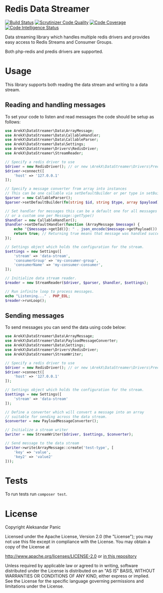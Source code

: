# Redis Data Streamer

[![Build Status](https://scrutinizer-ci.com/g/ArekX/php-data-streamer/badges/build.png?b=main)](https://scrutinizer-ci.com/g/ArekX/php-data-streamer/build-status/main)
[![Scrutinizer Code Quality](https://scrutinizer-ci.com/g/ArekX/php-data-streamer/badges/quality-score.png?b=main)](https://scrutinizer-ci.com/g/ArekX/php-data-streamer/?branch=main)
[![Code Coverage](https://scrutinizer-ci.com/g/ArekX/php-data-streamer/badges/coverage.png?b=main)](https://scrutinizer-ci.com/g/ArekX/php-data-streamer/?branch=main)
[![Code Intelligence Status](https://scrutinizer-ci.com/g/ArekX/php-data-streamer/badges/code-intelligence.svg?b=main)](https://scrutinizer-ci.com/code-intelligence)

Data streaming library which handles multiple redis drivers
and provides easy access to Redis Streams and Consumer Groups.

Both php-redis and predis drivers are supported.

# Usage

This library supports both reading the data stream and writing to a
data stream.

## Reading and handling messages

To set your code to listen and read messages the code should be setup as follows:

```php
use ArekX\DataStreamer\Data\ArrayMessage;
use ArekX\DataStreamer\Data\CallableHandler;
use ArekX\DataStreamer\Data\CallableParser;
use ArekX\DataStreamer\Data\Settings;
use ArekX\DataStreamer\Drivers\RedisDriver;
use ArekX\DataStreamer\StreamReader;

// Specify a redis driver to use
$driver = new RedisDriver(); // or new \ArekX\DataStreamer\Drivers\PredisDriver() if Predis package is used
$driver->connect([
    'host' => '127.0.0.1'
]);

// Specify a message converter from array into instances
// This can be one callable via setDefaultBuilder or per type in setBuilder
$parser = new CallableParser();
$parser->setDefaultBuilder(fn(string $id, string $type, array $payload) => ArrayMessage::create($type, $payload, $id));

// Set handler for messages this can be a default one for all messages
// or a custom one per Message::getType()
$handler = new CallableHandler();
$handler->setDefaultHandler(function (ArrayMessage $message) {
    echo "{$message->getId()}: " . json_encode($message->getPayload()) . PHP_EOL;
    return true; // Returning true means that message was handled successfully.
});

// Settings object which holds the configuration for the stream.
$settings = new Settings([
    'stream' => 'data-stream',
    'consumerGroup' => 'my-consumer-group',
    'consumerName' => 'my-consumer-consumer',
]);

// Initialize data stream reader.
$reader = new StreamReader($driver, $parser, $handler, $settings);

// Run infinite loop to process messages.
echo "Listening..." . PHP_EOL;
$reader->runLoop();
```

## Sending messages

To send messages you can send the data using code below:

```php
use ArekX\DataStreamer\Data\ArrayMessage;
use ArekX\DataStreamer\Data\PayloadMessageConverter;
use ArekX\DataStreamer\Data\Settings;
use ArekX\DataStreamer\Drivers\RedisDriver;
use ArekX\DataStreamer\StreamWriter;

// Specify a redis driver to use
$driver = new RedisDriver(); // or new \ArekX\DataStreamer\Drivers\PredisDriver() if Predis package is used
$driver->connect([
    'host' => '127.0.0.1'
]);

// Settings object which holds the configuration for the stream.
$settings = new Settings([
    'stream' => 'data-stream'
]);

// Define a converter which will convert a message into an array
// suitable for sending across the data stream.
$converter = new PayloadMessageConverter();

// Initialize a stream writer
$writer = new StreamWriter($driver, $settings, $converter);

// Send message to the data stream
$writer->write(ArrayMessage::create('test-type', [
    'key' => 'value',
    'key2' => 'value2'
]));
```

# Tests

To run tests run `composer test`.

# License

Copyright Aleksandar Panic

Licensed under the Apache License, Version 2.0 (the "License");
you may not use this file except in compliance with the License.
You may obtain a copy of the License at

http://www.apache.org/licenses/LICENSE-2.0 or [in this repository](LICENSE.md)

Unless required by applicable law or agreed to in writing, software
distributed under the License is distributed on an "AS IS" BASIS,
WITHOUT WARRANTIES OR CONDITIONS OF ANY KIND, either express or implied.
See the License for the specific language governing permissions and
limitations under the License.